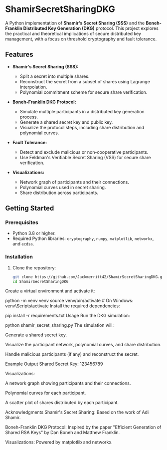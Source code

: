 # ShamirSecretSharingDKG

A Python implementation of **Shamir's Secret Sharing (SSS)** and the **Boneh-Franklin Distributed Key Generation (DKG)** protocol. This project explores the practical and theoretical implications of secure distributed key management, with a focus on threshold cryptography and fault tolerance.

## Features

- **Shamir's Secret Sharing (SSS):**
  - Split a secret into multiple shares.
  - Reconstruct the secret from a subset of shares using Lagrange interpolation.
  - Polynomial commitment scheme for secure share verification.

- **Boneh-Franklin DKG Protocol:**
  - Simulate multiple participants in a distributed key generation process.
  - Generate a shared secret key and public key.
  - Visualize the protocol steps, including share distribution and polynomial curves.

- **Fault Tolerance:**
  - Detect and exclude malicious or non-cooperative participants.
  - Use Feldman's Verifiable Secret Sharing (VSS) for secure share verification.

- **Visualizations:**
  - Network graph of participants and their connections.
  - Polynomial curves used in secret sharing.
  - Share distribution across participants.

## Getting Started

### Prerequisites

- Python 3.8 or higher.
- Required Python libraries: `cryptography`, `numpy`, `matplotlib`, `networkx`, and `ecdsa`.

### Installation

1. Clone the repository:
   ```bash
   git clone https://github.com/Jackmerritt42/ShamirSecretSharingDKG.git
   cd ShamirSecretSharingDKG
Create a virtual environment and activate it:

python -m venv venv
source venv/bin/activate  # On Windows: venv\Scripts\activate
Install the required dependencies:

pip install -r requirements.txt
Usage
Run the DKG simulation:


python shamir_secret_sharing.py
The simulation will:

Generate a shared secret key.

Visualize the participant network, polynomial curves, and share distribution.

Handle malicious participants (if any) and reconstruct the secret.

Example Output
Shared Secret Key: 123456789

Visualizations:

A network graph showing participants and their connections.

Polynomial curves for each participant.

A scatter plot of shares distributed by each participant.

Acknowledgments
Shamir's Secret Sharing: Based on the work of Adi Shamir.

Boneh-Franklin DKG Protocol: Inspired by the paper "Efficient Generation of Shared RSA Keys" by Dan Boneh and Matthew Franklin.

Visualizations: Powered by matplotlib and networkx.
